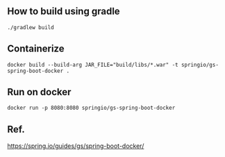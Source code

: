 ## How to build using gradle

```
./gradlew build
```

## Containerize

```
docker build --build-arg JAR_FILE="build/libs/*.war" -t springio/gs-spring-boot-docker .
```

## Run on docker

```
docker run -p 8080:8080 springio/gs-spring-boot-docker
```

## Ref.
https://spring.io/guides/gs/spring-boot-docker/



